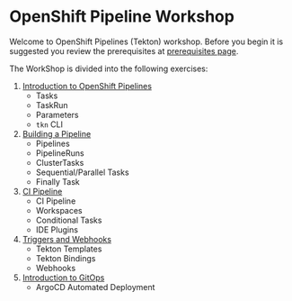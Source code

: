 # OpenShift Pipeline Workshop

Welcome to OpenShift Pipelines (Tekton) workshop.
Before you begin it is suggested you review the prerequisites at [prerequisites page](prerequisites.md).

The WorkShop is divided into the following exercises:

1. [Introduction to OpenShift Pipelines](Exercise-1/README.md)
    * Tasks
    * TaskRun
    * Parameters
    * `tkn` CLI
2. [Building a Pipeline](Exercise-2/README.md)
    * Pipelines
    * PipelineRuns
    * ClusterTasks
    * Sequential/Parallel Tasks
    * Finally Task
3. [CI Pipeline](Exercise-3/README.md)
    * CI Pipeline
    * Workspaces
    * Conditional Tasks
    * IDE Plugins
4. [Triggers and Webhooks](Exercise-4/README.md)
    * Tekton Templates
    * Tekton Bindings
    * Webhooks
5. [Introduction to GitOps](Exercise-5/README.md)
    * ArgoCD Automated Deployment